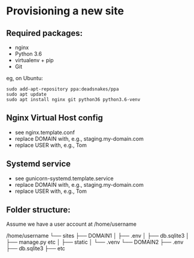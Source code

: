 Provisioning a new site
=======================

## Required packages:

* nginx
* Python 3.6
* virtualenv + pip
* Git

eg, on Ubuntu:

    sudo add-apt-repository ppa:deadsnakes/ppa
    sudo apt update
    sudo apt install nginx git python36 python3.6-venv

## Nginx Virtual Host config

* see nginx.template.conf
* replace DOMAIN with, e.g., staging.my-domain.com
* replace USER with, e.g., Tom

## Systemd service

* see gunicorn-systemd.template.service
* replace DOMAIN with, e.g., staging.my-domain.com
* replace USER with, e.g., Tom

## Folder structure:

Assume we have a user account at /home/username

/home/username
└── sites
    ├── DOMAIN1
    │    ├── .env
    │    ├── db.sqlite3
    │    ├── manage.py etc
    │    ├── static
    │    └── .venv
    └── DOMAIN2
         ├── .env
         ├── db.sqlite3
         ├── etc
